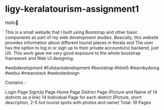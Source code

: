 # ligy-keralatourism-assignment1
Hello👋

This is a small website that I built using Bootstrap and other basic components as part of my web development studies. Basically, this website provides information about different tourist places in Kerala and The user has the option to log in or sign up to their private accounts(no backend, just UI). This work gave me very good exposure to the whole bootstrap framework and Web UI designing.

#webdevelopment #fullstackdevelopment #bootstrap #html5 #learnbydoing #webui #meanstack #websitedesign

Contains :

Login Page
SignUp Page
Home Page
District Page (Picture and Name of 14 districts as a link)
14 Individual Page for each district (Picture, short description, 2-5 hot tourist spots with photos and name) Total: 19 Pages
